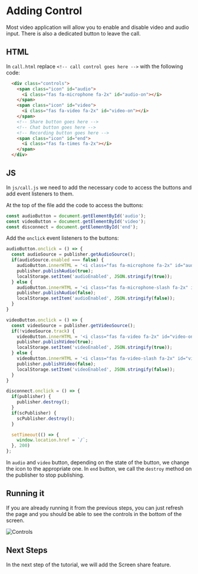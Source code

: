 # Adding Control

Most video application will allow you to enable and disable video and audio input. There is also a dedicated button to leave the call. 

## HTML

In `call.html` replace `<!-- call control goes here -->` with the following code:

```html
  <div class="controls">
    <span class="icon" id="audio">
      <i class="fas fa-microphone fa-2x" id="audio-on"></i>
    </span>
    <span class="icon" id="video">
      <i class="fas fa-video fa-2x" id="video-on"></i>
    </span>
    <!-- Share button goes here -->
    <!-- Chat button goes here -->
    <!-- Recording button goes here -->
    <span class="icon" id="end">
      <i class="fas fa-times fa-2x"></i>
    </span>
  </div>
```

## JS

In `js/call.js` we need to add the necessary code to access the buttons and add event listeners to them. 

At the top of the file add the code to access the buttons:

```js
const audioButton = document.getElementById('audio');
const videoButton = document.getElementById('video');
const disconnect = document.getElementById('end');
```

Add the `onclick` event listeners to the buttons:

```js
audioButton.onclick = () => {
  const audioSource = publisher.getAudioSource();
  if(audioSource.enabled === false) {
    audioButton.innerHTML = '<i class="fas fa-microphone fa-2x" id="audio-on"></i>';
    publisher.publishAudio(true);
    localStorage.setItem('audioEnabled', JSON.stringify(true));
  } else {
    audioButton.innerHTML = '<i class="fas fa-microphone-slash fa-2x" id="audio-off"></i>';
    publisher.publishAudio(false);
    localStorage.setItem('audioEnabled', JSON.stringify(false));
  }
}

videoButton.onclick = () => {
  const videoSource = publisher.getVideoSource();
  if(!videoSource.track) {
    videoButton.innerHTML = '<i class="fas fa-video fa-2x" id="video-on"></i>';
    publisher.publishVideo(true);
    localStorage.setItem('videoEnabled', JSON.stringify(true));
  } else {
    videoButton.innerHTML = '<i class="fas fa-video-slash fa-2x" id="video-off"></i>';
    publisher.publishVideo(false);
    localStorage.setItem('videoEnabled', JSON.stringify(false));
  }
}

disconnect.onclick = () => {
  if(publisher) {
    publisher.destroy();
  }
  if(scPublisher) {
    scPublisher.destroy();
  }

  setTimeout(() => {
    window.location.href = `/`;
  }, 200)
};
```

In `audio` and `video` button, depending on the state of the button, we change the icon to the appropriate one. In `end` button, we call the `destroy` method on the publisher to stop publishing. 

## Running it

If you are already running it from the previous steps, you can just refresh the page and you should be able to see the controls in the bottom of the screen.

![Controls](https://i.ibb.co/4WDd02c/video-controls.png)

## Next Steps

In the next step of the tutorial, we will add the Screen share feature.